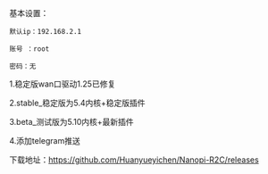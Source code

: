基本设置：

    默认ip：192.168.2.1

    账号 ：root

    密码：无

1.稳定版wan口驱动1.25已修复

2.stable_稳定版为5.4内核+稳定版插件

3.beta_测试版为5.10内核+最新插件

4.添加telegram推送

下载地址：https://github.com/Huanyueyichen/Nanopi-R2C/releases
